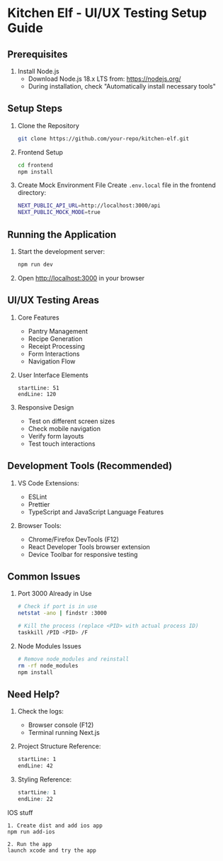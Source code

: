 # Kitchen Elf - UI/UX Testing Setup Guide

## Prerequisites

1. Install Node.js
   - Download Node.js 18.x LTS from: https://nodejs.org/
   - During installation, check "Automatically install necessary tools"

## Setup Steps

1. Clone the Repository

   ```bash
   git clone https://github.com/your-repo/kitchen-elf.git
   ```

2. Frontend Setup

   ```bash
   cd frontend
   npm install
   ```

3. Create Mock Environment File
   Create `.env.local` file in the frontend directory:
   ```bash
   NEXT_PUBLIC_API_URL=http://localhost:3000/api
   NEXT_PUBLIC_MOCK_MODE=true
   ```

## Running the Application

1. Start the development server:

   ```bash
   npm run dev
   ```

2. Open [http://localhost:3000](http://localhost:3000) in your browser

## UI/UX Testing Areas

1. Core Features

   - Pantry Management
   - Recipe Generation
   - Receipt Processing
   - Form Interactions
   - Navigation Flow

2. User Interface Elements

   ```typescript:frontend/src/app/page.tsx
   startLine: 51
   endLine: 120
   ```

3. Responsive Design
   - Test on different screen sizes
   - Check mobile navigation
   - Verify form layouts
   - Test touch interactions

## Development Tools (Recommended)

1. VS Code Extensions:

   - ESLint
   - Prettier
   - TypeScript and JavaScript Language Features

2. Browser Tools:
   - Chrome/Firefox DevTools (F12)
   - React Developer Tools browser extension
   - Device Toolbar for responsive testing

## Common Issues

1. Port 3000 Already in Use

   ```bash
   # Check if port is in use
   netstat -ano | findstr :3000

   # Kill the process (replace <PID> with actual process ID)
   taskkill /PID <PID> /F
   ```

2. Node Modules Issues
   ```bash
   # Remove node_modules and reinstall
   rm -rf node_modules
   npm install
   ```

## Need Help?

1. Check the logs:

   - Browser console (F12)
   - Terminal running Next.js

2. Project Structure Reference:

   ```system_diagram.txt
   startLine: 1
   endLine: 42
   ```

3. Styling Reference:
   ```css:frontend/src/app/globals.css
   startLine: 1
   endLine: 22
   ```

IOS stuff

```
1. Create dist and add ios app
npm run add-ios

2. Run the app
launch xcode and try the app



```
